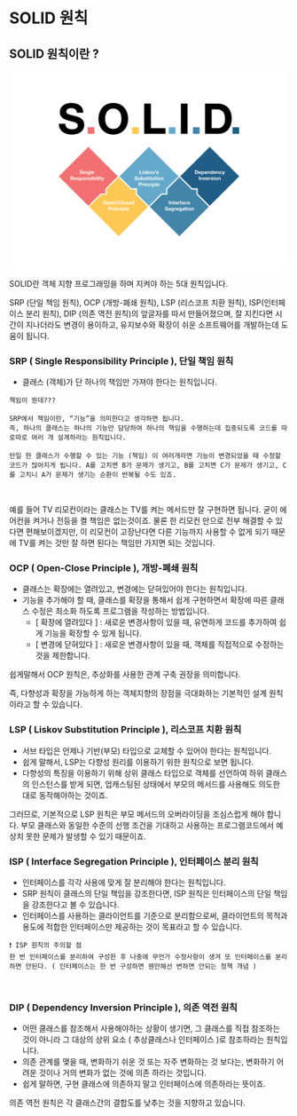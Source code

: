 # SOLID 원칙


## SOLID 원칙이란 ?

![Frame2.png](img/SOLID%20원칙/Frame_2.png)

SOLID란 객체 지향 프로그래밍을 하며 지켜야 하는 5대 원칙입니다.
<br>

SRP (단일 책임 원칙), OCP (개방-폐쇄 원칙), LSP (리스코프 치환 원칙), ISP(인터페이스 분리 원칙), DIP (의존 역전 원칙)의 앞글자를 따서 만들어졌으며, 잘 지킨다면 시간이 지나더라도 변경이 용이하고, 유지보수와 확장이 쉬운 소프트웨어를 개발하는데 도움이 됩니다.
<br>

### SRP ( Single Responsibility Principle ), 단일 책임 원칙

- 클래스 (객체)가 단 하나의 책임만 가져야 한다는 원칙입니다.

```
책임이 뭔데???

SRP에서 책임이란, “기능”을 의미한다고 생각하면 됩니다.
즉, 하나의 클래스는 하나의 기능만 담당하여 하나의 책임을 수행하는데 집중되도록 코드를 따로따로 여러 개 설계하라는 원칙입니다.

만일 한 클래스가 수행할 수 있는 기능 (책임) 이 여러개라면 기능이 변경되었을 때 수정할 코드가 많아지게 됩니다. A를 고치면 B가 문제가 생기고, B를 고치면 C가 문제가 생기고, C를 고치니 A가 문제가 생기는 순환이 반복될 수도 있죠.
```
<br>

예를 들어  TV 리모컨이라는 클래스는  TV를 켜는 메서드만 잘 구현하면 됩니다. 굳이 에어컨을 켜거나 전등을 켤 책임은 없는것이죠. 물론 한 리모컨 만으로 전부 해결할 수 있다면 편해보이겠지만, 이 리모컨이 고장난다면 다른 기능까지 사용할 수 없게 되기 때문에 TV를 켜는 것만 잘 하면 된다는 책임만 가지면 되는 것입니다.
<br>

### OCP ( Open-Close Principle ), 개방-폐쇄 원칙

- 클래스는 확장에는 열려있고, 변경에는 닫혀있어야 한다는 원칙입니다.
- 기능을 추가해야 할 때, 클래스를 확장을 통해서 쉽게 구현하면서 확장에 따른 클래스 수정은 최소화 하도록 프로그램을 작성하는 방법입니다.
    - [ 확장에 열려있다 ] : 새로운 변경사항이 있을 때, 유연하게 코드를 추가하여 쉽게 기능을 확장할 수 있게 됩니다.
    - [ 변경에 닫혀있다 ] : 새로운 변경사항이 있을 때, 객체를 직접적으로 수정하는 것을 제한합니다.

쉽게말해서 OCP 원칙은, 추상화를 사용한 관계 구축 권장을 의미합니다.

즉, 다향성과 확장을 가능하게 하는 객체지향의 장점을 극대화하는 기본적인 설계 원칙이라고 할 수 있습니다.
<br>

### LSP ( Liskov Substitution Principle ), 리스코프 치환 원칙

- 서브 타입은 언제나 기반(부모) 타입으로 교체할 수 있어야 한다는 원칙입니다.
- 쉽게 말해서, LSP는 다향성 원리를 이용하기 위한 원칙으로 보면 됩니다.
- 다향성의 특징을 이용하기 위해 상위 클래스 타입으로 객체를 선언하여 하위 클래스의 인스턴스를 받게 되면, 업캐스팅된 상태에서 부모의 메서드를 사용해도 의도한 대로 동작해야하는 것이죠.

그러므로, 기본적으로 LSP 원칙은 부모 메서드의 오버라이딩을 조심스럽게 해야 합니다.
부모 클래스와 동일한 수준의 선행 조건을 기대하고 사용하는 프로그램코드에서 예상치 못한 문제가 발생할 수 있기 때문이죠.
<br>

### ISP ( Interface Segregation Principle ), 인터페이스 분리 원칙

- 인터페이스를 각각 사용에 맞게 잘 분리해야 한다는 원칙입니다.
- SRP 원칙이 클래스의 단일 책임을 강조한다면, ISP 원칙은 인터페이스의 단일 책임을 강조한다고 볼 수 있습니다.
- 인터페이스를 사용하는 클라이언트를 기준으로 분리함으로써, 클라이언트의 목적과 용도에 적합한 인터페이스만 제공하는 것이 목표라고 할 수 있습니다.

```
❗ ISP 원칙의 주의할 점
한 번 인터페이스를 분리하여 구성한 후 나중에 무언가 수정사항이 생겨 또 인터페이스를 분리하면 안된다. ( 인터페이스는 한 번 구성하면 웬만해선 변하면 안되는 정책 개념 )
```
  
<br>

### DIP ( Dependency Inversion Principle ), 의존 역전 원칙

- 어떤 클래스를 참조해서 사용해야하는 상황이 생기면, 그 클래스를 직접 참조하는 것이 아니라 그 대상의 상위 요소 ( 추상클래스나 인터페이스 )로 참조하라는 원칙입니다.
- 의존 관계를 맺을 때, 변화하기 쉬운 것 또는 자주 변화하는 것 보다는, 변화하기 어려운 것이나 거의 변화가 없는 것에 의존 하라는 것입니다.
- 쉽게 말하면, 구현 클래스에 의존하지 말고 인터페이스에 의존하라는 뜻이죠.

의존 역전 원칙은 각 클래스간의 결합도를 낮추는 것을 지향하고 있습니다.